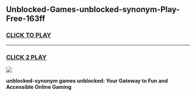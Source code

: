 
## Unblocked-Games-unblocked-synonym-Play-Free-163ff
<h3>
<a href="https://premium76.site?title=unblocked-synonym&ref=23A">CLICK TO PLAY</a></h3>
<hr>

<h3>
<a href="https://premium76.site?title=unblocked-synonym&ref=23A">CLICK 2 PLAY</a>
  
</h3>

<a href="https://premium76.site?title=unblocked-synonym&ref=23A"><img src="https://clearcache.store/games.png"></a>


**unblocked-synonym games unblocked: Your Gateway to Fun and Accessible Online Gaming**
